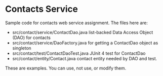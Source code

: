 Contacts Service
================

Sample code for contacts web service assignment.
The files here are:
*  src/contact/service/ContactDao.java   list-backed Data Access Object (DAO) for contacts
*  src/contact/service/DaoFactory.java   for getting a ContactDao object as singleton
*  src/contact/test/ContactDaoTest.java  JUnit 4 test for ContactDao
*  src/contact/entity/Contact.java       contact entity needed by DAO and test.
  
These are examples. You can use, not use, or modify them.
